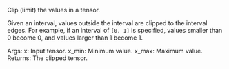 Clip (limit) the values in a tensor.

Given an interval, values outside the interval are clipped to the
interval edges. For example, if an interval of `[0, 1]` is specified,
values smaller than 0 become 0, and values larger than 1 become 1.

Args:
    x: Input tensor.
    x_min: Minimum value.
    x_max: Maximum value.
Returns:
    The clipped tensor.

